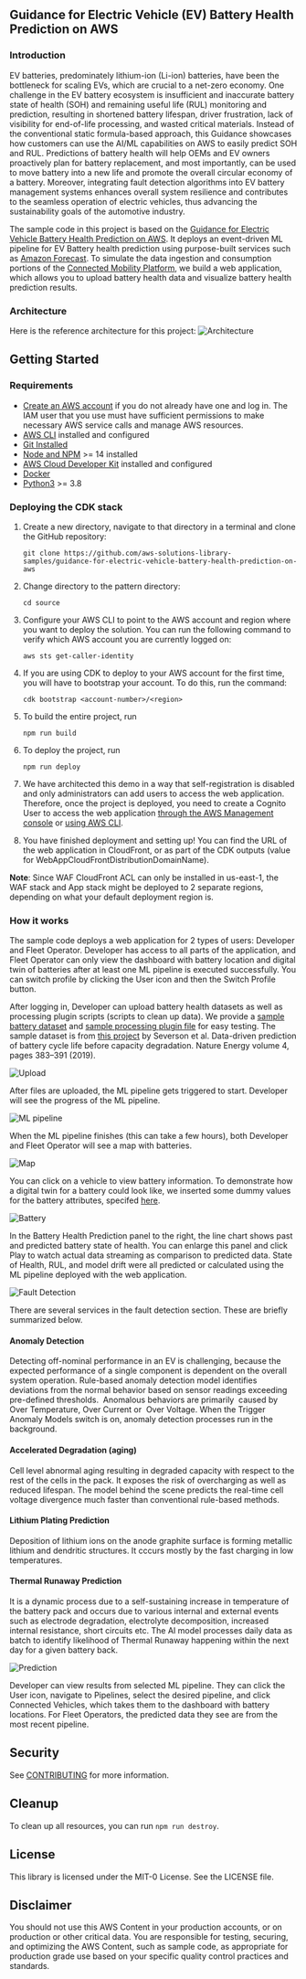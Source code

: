 ## Guidance for Electric Vehicle (EV) Battery Health Prediction on AWS

### Introduction

EV batteries, predominately lithium-ion (Li-ion) batteries, have been the bottleneck for scaling EVs, which are crucial to a net-zero economy. One challenge in the EV battery ecosystem is insufficient and inaccurate battery state of health (SOH) and remaining useful life (RUL) monitoring and prediction, resulting in shortened battery lifespan, driver frustration, lack of visibility for end-of-life processing, and wasted critical materials. Instead of the conventional static formula-based approach, this Guidance showcases how customers can use the AI/ML capabilities on AWS to easily predict SOH and RUL. Predictions of battery health will help OEMs and EV owners proactively plan for battery replacement, and most importantly, can be used to move battery into a new life and promote the overall circular economy of a battery. Moreover, integrating fault detection algorithms into EV battery management systems enhances overall system resilience and contributes to the seamless operation of electric vehicles, thus advancing the sustainability goals of the automotive industry.

The sample code in this project is based on the [Guidance for Electric Vehicle Battery Health Prediction on AWS](https://aws.amazon.com/solutions/guidance/electric-vehicle-battery-health-prediction-on-aws/). It deploys an event-driven ML pipeline for EV Battery health prediction using purpose-built services such as [Amazon Forecast](https://aws.amazon.com/forecast/). To simulate the data ingestion and consumption portions of the [Connected Mobility Platform](https://docs.aws.amazon.com/architecture-diagrams/latest/connected-mobility-platform-on-aws/connected-mobility-platform-on-aws.html), we build a web application, which allows you to upload battery health data and visualize battery health prediction results.


### Architecture

Here is the reference architecture for this project:
![Architecture](assets/architecture.png)

## Getting Started

### Requirements

* [Create an AWS account](https://portal.aws.amazon.com/gp/aws/developer/registration/index.html) if you do not already have one and log in. The IAM user that you use must have sufficient permissions to make necessary AWS service calls and manage AWS resources.
* [AWS CLI](https://docs.aws.amazon.com/cli/latest/userguide/install-cliv2.html) installed and configured
* [Git Installed](https://git-scm.com/book/en/v2/Getting-Started-Installing-Git)
* [Node and NPM](https://docs.npmjs.com/downloading-and-installing-node-js-and-npm) >= 14 installed
* [AWS Cloud Developer Kit](https://docs.aws.amazon.com/cdk/v2/guide/cli.html) installed and configured
* [Docker](https://www.docker.com/)
* [Python3](https://www.python.org/downloads/) >= 3.8


### Deploying the CDK stack

1. Create a new directory, navigate to that directory in a terminal and clone the GitHub repository:
    ```
    git clone https://github.com/aws-solutions-library-samples/guidance-for-electric-vehicle-battery-health-prediction-on-aws
    ```
2. Change directory to the pattern directory:
    ```
    cd source
    ```
3. Configure your AWS CLI to point to the AWS account and region where you want to deploy the solution. You can run the following command to verify which AWS account you are currently logged on:
    ```
    aws sts get-caller-identity
    ```
4. If you are using CDK to deploy to your AWS account for the first time, you will have to bootstrap your account. To do this, run the command:
    ```
    cdk bootstrap <account-number>/<region>
    ```
5. To build the entire project, run
    ```
    npm run build
    ```
6. To deploy the project, run
    ```
    npm run deploy
    ```
7. We have architected this demo in a way that self-registration is disabled and only administrators can add users to access the web application. Therefore, once the project is deployed, you need to create a Cognito User to access the web application [through the AWS Management console](https://docs.aws.amazon.com/cognito/latest/developerguide/how-to-create-user-accounts.html) or [using AWS CLI](https://docs.aws.amazon.com/cli/latest/reference/cognito-idp/admin-create-user.html).

8. You have finished deployment and setting up! You can find the URL of the web application in CloudFront, or as part of the CDK outputs (value for WebAppCloudFrontDistributionDomainName).

**Note**: Since WAF CloudFront ACL can only be installed in us-east-1, the WAF stack and App stack might be deployed to 2 separate regions, depending on what your default deployment region is.

### How it works

The sample code deploys a web application for 2 types of users: Developer and Fleet Operator. Developer has access to all parts of the application, and Fleet Operator can only view the dashboard with battery location and digital twin of batteries after at least one ML pipeline is executed successfully. You can switch profile by clicking the User icon and then the Switch Profile button.

After logging in, Developer can upload battery health datasets as well as processing plugin scripts (scripts to clean up data). We provide a [sample battery dataset](./source/demo/raw_dataset.csv) and [sample processing plugin file](./source/demo/processing_plugin.py) for easy testing. The sample dataset is from [this project](https://data.matr.io/1/projects/5c48dd2bc625d700019f3204) by Severson et al. Data-driven prediction of battery cycle life before capacity degradation. Nature Energy volume 4, pages 383–391 (2019).

![Upload](assets/upload.png)

After files are uploaded, the ML pipeline gets triggered to start. Developer will see the progress of the ML pipeline.

![ML pipeline](assets/pipeline.png)

When the ML pipeline finishes (this can take a few hours), both Developer and Fleet Operator will see a map with batteries.

![Map](assets/map.png)

You can click on a vehicle to view battery information. To demonstrate how a digital twin for a battery could look like, we inserted some dummy values for the battery attributes, specifed [here](./source/deploy/assets/).

![Battery](assets/battery.png)

In the Battery Health Prediction panel to the right, the line chart shows past and predicted battery state of health. You can enlarge this panel and click Play to watch actual data streaming as comparison to predicted data. State of Health, RUL, and model drift were all predicted or calculated using the ML pipeline deployed with the web application.

![Fault Detection](assets/fault_detection.png)

There are several services in the fault detection section. These are briefly summarized below.

#### Anomaly Detection​

Detecting off-nominal performance in an EV is challenging, because the expected performance of a single component is dependent on the overall system operation. Rule-based anomaly detection model identifies deviations from the normal behavior based on sensor readings exceeding pre-defined thresholds. ​ Anomalous behaviors are primarily ​ caused by Over Temperature, Over Current or ​ Over Voltage. ​When the Trigger Anomaly Models switch is on, anomaly detection processes run in the background.

#### Accelerated Degradation (aging)​

Cell level abnormal aging resulting in degraded capacity with respect to the rest of the cells in the pack. It exposes the risk of overcharging as well as reduced lifespan. The model behind the scene predicts the real-time cell voltage divergence much faster than conventional rule-based methods.​

#### Lithium Plating ​Prediction

Deposition of lithium ions on the anode graphite surface is forming metallic lithium and dendritic structures. ​It cccurs mostly by the fast charging in low temperatures.​

#### Thermal Runaway Prediction​

It is a dynamic process due to a self-sustaining increase in temperature of the battery pack and occurs due to various internal and external events such as electrode degradation, electrolyte decomposition, increased internal resistance, short circuits etc. The AI model processes daily data as batch to identify likelihood of Thermal Runaway happening within the next day for a given battery back.​

![Prediction](assets/prediction.png)

Developer can view results from selected ML pipeline. They can click the User icon, navigate to Pipelines, select the desired pipeline, and click Connected Vehicles, which takes them to the dashboard with battery locations. For Fleet Operators, the predicted data they see are from the most recent pipeline.


## Security

See [CONTRIBUTING](CONTRIBUTING.md#security-issue-notifications) for more information.

## Cleanup
To clean up all resources, you can run `npm run destroy`.

## License

This library is licensed under the MIT-0 License. See the LICENSE file.

## Disclaimer
You should not use this AWS Content in your production accounts, or on production or other critical data.  You are responsible for testing, securing, and optimizing the AWS Content, such as sample code, as appropriate for production grade use based on your specific quality control practices and standards.
